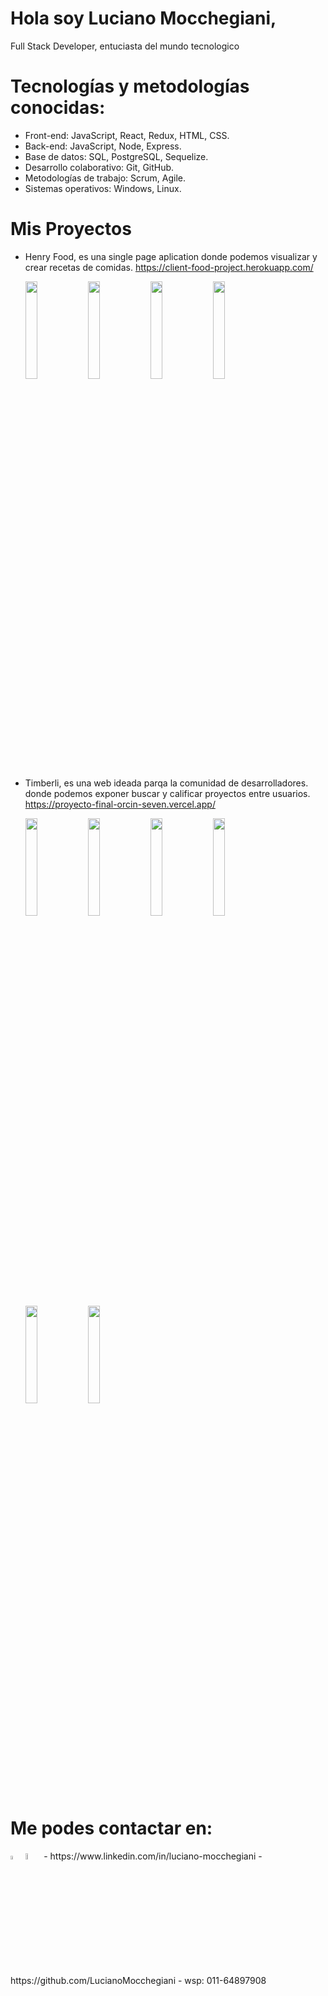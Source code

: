 # Hola soy Luciano Mocchegiani,
Full Stack Developer, entuciasta del mundo tecnologico

# Tecnologías y metodologías conocidas:
- Front-end: JavaScript, React, Redux, HTML, CSS.
- Back-end: JavaScript, Node, Express.
- Base de datos: SQL, PostgreSQL, Sequelize.
- Desarrollo colaborativo: Git, GitHub.
- Metodologías de trabajo: Scrum, Agile.
- Sistemas operativos: Windows, Linux.

# Mis Proyectos
- Henry Food, 
es una single page aplication donde podemos visualizar y crear recetas de comidas.
https://client-food-project.herokuapp.com/

    <img src=https://i.postimg.cc/rpLvYMnK/Captura-de-pantalla-de-2022-06-11-19-45-04.png width = 20% /> <img src=https://i.postimg.cc/HsqKVTCB/Captura-de-pantalla-de-2022-06-11-19-45-06.png width = 20% /> <img src=https://i.postimg.cc/nVwNfvS8/Captura-de-pantalla-de-2022-06-11-19-46-05.png width = 20% /> <img src=https://i.postimg.cc/sx18ZXX0/Captura-de-pantalla-de-2022-06-11-19-46-33.png width = 20% />


- Timberli, 
es una web ideada parqa la comunidad de desarrolladores. donde podemos exponer buscar y calificar proyectos entre usuarios.
https://proyecto-final-orcin-seven.vercel.app/

    <img src=https://i.postimg.cc/C14KDYqY/Captura-de-pantalla-de-2022-07-04-20-13-27.png width = 20% /> <img src=https://i.postimg.cc/SQTSpgLZ/Captura-de-pantalla-de-2022-07-04-20-13-32.png width = 20% /> <img src=https://i.postimg.cc/SNw5p9n2/Captura-de-pantalla-de-2022-07-04-20-14-00.png width = 20% /> <img src=https://i.postimg.cc/j5nWJBhS/Captura-de-pantalla-de-2022-07-04-20-13-54.png width = 20% /> <img src=https://i.postimg.cc/cL1rcvcj/Captura-de-pantalla-de-2022-07-04-20-13-41.png width = 20% /> <img src=https://i.postimg.cc/8C9cDtVQ/Captura-de-pantalla-de-2022-07-04-20-13-49.png width = 20% />

# Me podes contactar en:
<img src=https://cdn-icons-png.flaticon.com/512/61/61109.png width = 4% />
<img src=https://cdn.icon-icons.com/icons2/2783/PNG/512/social_whatsapp_icon_177148.png width = 5% />
- https://www.linkedin.com/in/luciano-mocchegiani
- https://github.com/LucianoMocchegiani
- wsp: 011-64897908
